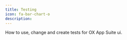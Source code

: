 ```yaml
---
title: Testing
icon: fa-bar-chart-o
description:
---
```


How to use, change and create tests for OX App Suite ui.
